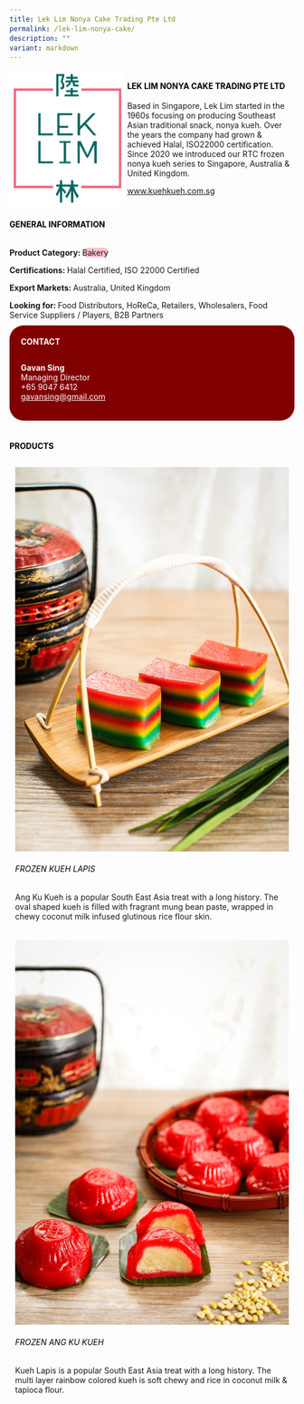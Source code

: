 ```yaml
---
title: Lek Lim Nonya Cake Trading Pte Ltd
permalink: /lek-lim-nonya-cake/
description: ""
variant: markdown
---
```

<div class="flex-paragraph">
	<div style="display: flex; flex-wrap: wrap;" class="flex-container">
		<div style="flex: 1 1 40%; display: block;" class="card sgds">
			<img src="/images/Lek%20Lim%20Nonya%20Cake/lek_lim_nonya_cake_logo.png">
		</div>
		<div style="flex: 1 1 58%; display: block; margin-left: 3px" class="card-sgds">
			<h4 style="text-transform: uppercase; color: black;"><b>Lek Lim Nonya Cake Trading Pte Ltd</b></h4>
			<p>Based in Singapore, Lek Lim started in the 1960s focusing on producing Southeast Asian traditional snack, nonya kueh. Over the years the company had grown &amp; achieved Halal, ISO22000 certification. Since 2020 we introduced our RTC frozen nonya kueh series to Singapore, Australia &amp; United Kingdom.</p>
			<p><a target="_blank" href="https://www.kuehkueh.com.sg">www.kuehkueh.com.sg</a></p>
		</div>
	</div>
</div>

<h4 style="text-transform: uppercase; color: black;">
	<b>General Information</b>
</h4>
<div style="display: flex; flex-wrap: wrap;" class="flex-container">
	<div style="flex: 1 1 65%; display: block; align-self: stretch" class="card sgds">
		<div class="flex-paragraph">
			<p>
				<b>Product Category: </b>
				<span style="background-color: pink; border-radius: 10px;">Bakery</span>
			</p>
			<p>
				<b>Certifications: </b>Halal Certified, ISO 22000 Certified
			</p>
			<p>
				<b>Export Markets: </b>Australia, United Kingdom
			</p>
			<p style="margin-bottom: 10px;">
				<b>Looking for: </b>Food Distributors, HoReCa, Retailers, Wholesalers, Food Service Suppliers / Players, B2B Partners
			</p>
		</div>
	</div>
	<div style="flex: 1 1 35%; padding: 10px; display: block; background-color: maroon; border-radius: 25px; align-self: center;" class="card sgds">
		<h4 style="color: white; margin-top: 10px; margin-left: 10px;">CONTACT</h4>
		<div class="flex-paragraph">
			<p style="padding: 10px; color: white;">
				<b>Gavan Sing</b>
				<br>Managing Director<br>+65 9047 6412<br>
				<a style="color: white;" href="mailto:gavansing@gmail.com">gavansing@gmail.com</a>
			</p>
		</div>
	</div>
</div>
<br>
<h4 style="text-transform: uppercase; color: black;">
	<b>Products</b>
</h4>
<div style="display: flex; flex-wrap: wrap;">
	<div style="flex: 1 1 47%; margin: 10px; display: block;" class="card sgds">
		<div style="display: block;" class="flex-image">
			<img src="/images/Lek%20Lim%20Nonya%20Cake/lek_lim_nonya_cake_product_01.jpg">
		</div>
		<div class="flex-paragraph">
			<h6 style="text-transform: uppercase; color: black;">Frozen Kueh Lapis</h6>
			<p>Ang Ku Kueh is a popular South East Asia treat with a long history. The oval shaped kueh is filled with fragrant mung bean paste, wrapped in chewy coconut milk infused glutinous rice flour skin.</p>
		</div>
	</div>
	<div style="flex: 1 1 47%; margin: 10px; display: block;" class="card sgds">
		<div style="display: block;" class="flex-image">
			<img src="/images/Lek%20Lim%20Nonya%20Cake/lek_lim_nonya_cake_product_02.jpg">
		</div>
		<div class="flex-paragraph">
			<h6 style="text-transform: uppercase; color: black;">Frozen Ang Ku Kueh</h6>
			<p>Kueh Lapis is a popular South East Asia treat with a long history. The multi layer rainbow colored kueh is soft chewy and rice in coconut milk &amp; tapioca flour.</p>
		</div>
	</div>
</div>